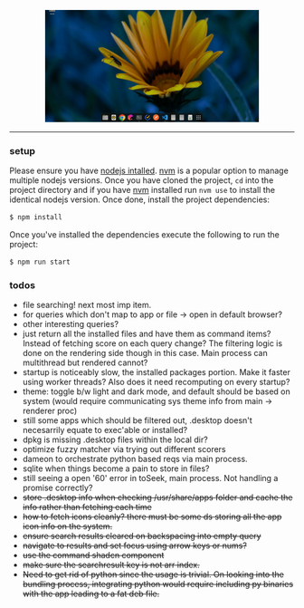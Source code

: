 <p align="center">
    <img src="res/seek-demo-may22.gif" alt="seek" width="75%">
</p>

---

### setup
Please ensure you have [nodejs intalled](https://nodejs.org/en/download/package-manager). [nvm](https://github.com/nvm-sh/nvm) is a popular option to manage multiple nodejs versions. Once you have cloned the project, `cd` into the project directory and if you have [nvm](https://github.com/nvm-sh/nvm) installed run `nvm use` to install the identical nodejs version. Once done, install the project  dependencies:
```bash
$ npm install
```
Once you've installed the dependencies execute the following to run the project:
```bash
$ npm run start
```

### todos
* file searching! next most imp item.
* for queries which don't map to app or file -> open in default browser?
* other interesting queries?
* just return all the installed files and have them as command items? Instead of fetching score on each query change? The filtering logic is done on the rendering side though in this case. Main process can multithread but rendered cannot?
* startup is noticeably slow, the installed packages portion. Make it faster using worker threads? Also does it need recomputing on every startup?
* theme: toggle b/w light and dark mode, and default should be based on system (would require communicating sys theme info from main -> renderer proc)
* still some apps which should be filtered out, .desktop doesn't necesarrily equate to exec'able or installed?
* dpkg is missing .desktop files within the local dir?
* optimize fuzzy matcher via trying out different scorers
* dameon to orchestrate python based reqs via main process.
* sqlite when things become a pain to store in files?
* still seeing a open '60' error in toSeek, main process. Not handling a promise correctly?
* ~~store .desktop info when checking /usr/share/apps folder and cache the info rather than fetching each time~~
* ~~how to fetch icons cleanly? there must be some ds storing all the app icon info on the system.~~
* ~~ensure search results cleared on backspacing into empty query~~
* ~~navigate to results and set focus using arrow keys or nums?~~
* ~~use the command shadcn component~~
* ~~make sure the searchresult key is not arr index.~~
* ~~Need to get rid of python since the usage is trivial. On looking into the bundling process, integrating python would require including py binaries with the app leading to a fat deb file.~~